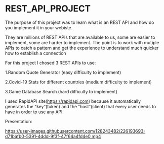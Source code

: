 # REST_API_PROJECT

  The purpose of this project was to learn what is an REST API and how do you implement it in your webiste.

  They are millions of REST APIs that are available to us, some are easier to implement, some are harder to implement. The point is to work with mutiple APIs to catch
a pattern and get the experience to understand much quicker how to establish a connection 

  For this project I chosed 3 REST APIs to use:
  
  1.Random Quote Generator (easy difficulty to implement)
  
  2.Covid-19 Stats for different countries (medium difficulty to implement)
  
  3.Game Database Search (hard difficulty to implement)
  
  I used RapidAPI site(https://rapidapi.com) because it automatically generates the "key"(token) and the "host"(client) that every user needs to have in order to use any
  API.
  
  Presentation:



https://user-images.githubusercontent.com/128243482/226193693-d71bafb0-5391-4ddd-9f3f-47f64a4fd4e0.mp4
  
